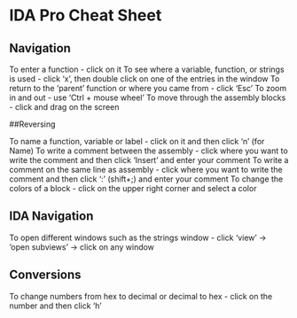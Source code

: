 # IDA Pro Cheat Sheet

## Navigation

To enter a function - click on it
To see where a variable, function, or strings is used - click ‘x’, then double click on one of the entries in the window
To return to the ‘parent’ function or where you came from - click ‘Esc’
To zoom in and out - use ‘Ctrl + mouse wheel’
To move through the assembly blocks - click and drag on the screen

##Reversing

To name a function, variable or label - click on it and then click ‘n’ (for Name)
To write a comment between the assembly - click where you want to write the comment and then click ‘Insert’ and enter your comment
To write a comment on the same line as assembly - click where you want to write the comment and then click ‘:’ (shift+;) and enter your comment
To change the colors of a block - click on the upper right corner and select a color

## IDA Navigation

To open different windows such as the strings window - click ‘view’ → ‘open subviews’ → click on any window

## Conversions

To change numbers from hex to decimal or decimal to hex - click on the number and then click ‘h’ 
